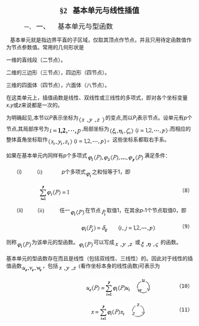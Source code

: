 <div class=Section1>
<p class=MsoNormal align=center style='text-align:center'><b><span lang=ZH-CN
style='font-size:15.0pt;font-family:宋体_GB2312'>§</span></b><b><span lang=EN-US
style='font-size:15.0pt;font-family:宋体_GB2312'>2&nbsp;&nbsp; </span></b><b><span
lang=ZH-CN style='font-size:15.0pt;font-family:宋体_GB2312'>基本单元与线性插值</span></b></p>
<p class=MsoNormal style='margin-left:36.0pt;text-indent:0mm'><span lang=EN-US>一、<span
style='font:7.0pt "Times New Roman"'>&nbsp; </span></span><span lang=ZH-CN
style='font-size:14.0pt;font-family:宋体_GB2312'>一、</span><span lang=EN-US
style='font-size:7.0pt'>&nbsp;&nbsp;&nbsp;&nbsp;&nbsp;&nbsp;&nbsp; </span><span
lang=ZH-CN style='font-size:14.0pt;font-family:宋体_GB2312'>基本单元与型函数</span></p>
<p class=MsoNormal><span lang=EN-US style='font-family:宋体_GB2312'>&nbsp;&nbsp; </span><span
lang=ZH-CN style='font-family:宋体_GB2312'>基本单元就是指边界平直的子区域，仅取其顶点作节点，并且只用待定函数值作为节点参数值。常用的几何形状是</span></p>
<p class=MsoNormal><span lang=ZH-CN style='font-family:宋体_GB2312'>一维的直线段（二节点）。</span></p>
<p class=MsoNormal><span lang=ZH-CN style='font-family:宋体_GB2312'>二维的三边形（三节点），四边形（四节点）。</span></p>
<p class=MsoNormal><span lang=ZH-CN style='font-family:宋体_GB2312'>三维的四面体（四节点），六面体（八节点）。</span></p>
<p class=MsoNormal><span lang=ZH-CN style='font-family:宋体_GB2312'>在这类单元上，插值函数是线性、双线性或三线性的多项式，即对各个坐标变量</span><i><span
lang=EN-US>x</span></i><span lang=EN-US style='font-family:宋体_GB2312'>,</span><i><span
lang=EN-US>y</span></i><span lang=ZH-CN style='font-family:宋体_GB2312'>或</span><i><span
lang=EN-US>z</span></i><span lang=ZH-CN style='font-family:宋体_GB2312'>来说都是一次的。</span></p>
<p class=MsoNormal><span lang=ZH-CN style='font-family:宋体_GB2312'>为明确起见</span><span
lang=EN-US>,</span><span lang=ZH-CN style='font-family:宋体_GB2312'>本节以</span><i><span
lang=EN-US>P</span></i><span lang=ZH-CN style='font-family:宋体_GB2312'>表示坐标为</span><sub><span
lang=EN-US style='font-family:宋体'><img width=73 height=25
src="res/17e9d95da129bdd93c34fb6cc6aaaa52_5924_files/image002.gif"
u1:shapes="_x0000_i1025" align=absmiddle></span></sub><span lang=ZH-CN
style='font-family:宋体_GB2312'>的变点</span><span lang=EN-US>,</span><span
lang=ZH-CN style='font-family:宋体_GB2312'>而以</span><i><span lang=EN-US>P<sub>i</sub></span></i><span
lang=ZH-CN style='font-family:宋体_GB2312'>表示节点。设单元</span><span lang=ZH-CN
style='font-family:宋体_GB2312'>有</span><i><span lang=EN-US>p</span></i><span
lang=ZH-CN style='font-family:宋体_GB2312'>个节点</span><span lang=EN-US
style='font-family:宋体_GB2312'>,</span><span lang=ZH-CN style='font-family:宋体_GB2312'>其局部序号为</span><sub><span
lang=EN-US style='font-family:宋体_GB2312'><img width=89 height=24
src="res/17e9d95da129bdd93c34fb6cc6aaaa52_5924_files/image004.gif"
u1:shapes="_x0000_i1026" align=absmiddle></span></sub><span lang=EN-US
style='font-family:宋体_GB2312'>,</span><span lang=ZH-CN style='font-family:宋体_GB2312'>局部坐标为</span><sub><span
lang=EN-US style='font-family:宋体_GB2312'><img width=69 height=24
src="res/17e9d95da129bdd93c34fb6cc6aaaa52_5924_files/image006.gif"
u1:shapes="_x0000_i1027" align=absmiddle><img width=92 height=21
src="res/17e9d95da129bdd93c34fb6cc6aaaa52_5924_files/image008.gif"
u1:shapes="_x0000_i1028" align=absmiddle></span></sub><span lang=EN-US
style='font-family:宋体_GB2312'>,</span><span lang=ZH-CN style='font-family:宋体_GB2312'>而相应的整体直角坐标取作</span><sub><span
lang=EN-US style='font-family:宋体_GB2312'><img width=69 height=24
src="res/17e9d95da129bdd93c34fb6cc6aaaa52_5924_files/image010.gif"
u1:shapes="_x0000_i1029" align=absmiddle><img width=92 height=21
src="res/17e9d95da129bdd93c34fb6cc6aaaa52_5924_files/image012.gif"
u1:shapes="_x0000_i1030" align=absmiddle></span></sub><span lang=ZH-CN
style='font-family:宋体_GB2312'>。这些坐标系都取右手系。</span></p>
<p class=MsoNormal><span lang=ZH-CN style='font-family:宋体_GB2312'>如果在基本单元内同样有</span><i><span
lang=EN-US>p</span></i><span lang=ZH-CN style='font-family:宋体_GB2312'>个多项式</span><sub><span
lang=EN-US style='font-family:宋体_GB2312'><img width=155 height=25
src="res/17e9d95da129bdd93c34fb6cc6aaaa52_5924_files/image014.gif"
u1:shapes="_x0000_i1037" align=absmiddle></span></sub><span lang=ZH-CN
style='font-family:宋体_GB2312'>满足条件：</span></p>
<p class=MsoNormal style='margin-left:36.0pt;text-indent:-21.25pt'><span
lang=EN-US>（i)<span style='font:7.0pt "Times New Roman"'>&nbsp;&nbsp;&nbsp;&nbsp;&nbsp;&nbsp;&nbsp;&nbsp;&nbsp;&nbsp;&nbsp;&nbsp;&nbsp;
</span></span><span lang=ZH-CN style='font-family:宋体_GB2312'>（</span><span
lang=EN-US style='font-family:宋体_GB2312'>i)</span><span lang=EN-US
style='font-size:7.0pt'>&nbsp;&nbsp;&nbsp;&nbsp;&nbsp;&nbsp;&nbsp;&nbsp;&nbsp;&nbsp;&nbsp;&nbsp;&nbsp;&nbsp;&nbsp;&nbsp;&nbsp;&nbsp;&nbsp;
</span><i><span lang=EN-US>p</span></i><span lang=ZH-CN style='font-family:
宋体_GB2312'>个多项式</span><sub><span lang=EN-US style='font-family:宋体_GB2312'><img
width=17 height=24
src="res/17e9d95da129bdd93c34fb6cc6aaaa52_5924_files/image016.gif"
u1:shapes="_x0000_i1038" align=absmiddle></span></sub><span lang=ZH-CN
style='font-family:宋体_GB2312'>之和恒等于</span><span lang=EN-US>1</span><span
lang=ZH-CN style='font-family:宋体_GB2312'>，即</span></p>
<pre style='text-align:right;line-height:12.0pt' align=right><sub><span
lang=EN-US><img width=84 height=47
src="res/17e9d95da129bdd93c34fb6cc6aaaa52_5924_files/image018.gif"
u1:shapes="_x0000_i1039" align=absmiddle></span></sub><span lang=EN-US>&nbsp;&nbsp;&nbsp;&nbsp;&nbsp;&nbsp;&nbsp;&nbsp;&nbsp;&nbsp; &nbsp;&nbsp;&nbsp;&nbsp;&nbsp;&nbsp;&nbsp;&nbsp; &nbsp;&nbsp;&nbsp;&nbsp;&nbsp;&nbsp;&nbsp; &nbsp;&nbsp;&nbsp;&nbsp;&nbsp;&nbsp;&nbsp;</span><span
lang=ZH-CN style='font-family:宋体_GB2312'>（</span><span lang=EN-US>8</span><span
lang=ZH-CN style='font-family:宋体_GB2312'>）</span></pre>
<p class=MsoNormal style='margin-left:36.0pt;text-indent:-21.25pt'><span
lang=EN-US>（ii)<span style='font:7.0pt "Times New Roman"'>&nbsp;&nbsp;&nbsp;&nbsp;&nbsp;&nbsp;&nbsp;&nbsp;&nbsp;&nbsp;&nbsp;&nbsp;
</span></span><span lang=ZH-CN style='font-family:宋体_GB2312'>（</span><span
lang=EN-US style='font-family:宋体_GB2312'>ii)</span><span lang=EN-US
style='font-size:7.0pt'>&nbsp;&nbsp;&nbsp;&nbsp;&nbsp;&nbsp;&nbsp;&nbsp;&nbsp;&nbsp;&nbsp;&nbsp;&nbsp;&nbsp;&nbsp;
</span><span lang=ZH-CN style='font-family:宋体_GB2312'>任一</span><sub><span
lang=EN-US style='font-family:宋体_GB2312'><img width=41 height=24
src="res/17e9d95da129bdd93c34fb6cc6aaaa52_5924_files/image020.gif"
u1:shapes="_x0000_i1040" align=absmiddle></span></sub><span lang=ZH-CN
style='font-family:宋体_GB2312'>在节点</span><sub><span lang=EN-US style='font-family:
宋体_GB2312'><img width=16 height=24
src="res/17e9d95da129bdd93c34fb6cc6aaaa52_5924_files/image022.gif"
u1:shapes="_x0000_i1041" align=absmiddle></span></sub><span lang=ZH-CN
style='font-family:宋体_GB2312'>取值</span><span lang=EN-US>1</span><span
lang=ZH-CN style='font-family:宋体_GB2312'>，在其余</span><i><span lang=EN-US>p</span></i><span
lang=EN-US style='font-family:宋体_GB2312'>-</span><span lang=EN-US>1</span><span
lang=ZH-CN style='font-family:宋体_GB2312'>个节点取值</span><span lang=EN-US>0</span><span
lang=ZH-CN style='font-family:宋体_GB2312'>，即</span></p>
<pre style='text-align:right' align=right><sub><span lang=EN-US
style='font-family:宋体_GB2312'><img width=75 height=25
src="res/17e9d95da129bdd93c34fb6cc6aaaa52_5924_files/image024.gif"
u1:shapes="_x0000_i1042" align=absmiddle></span></sub><span lang=EN-US
style='font-family:宋体_GB2312'>&nbsp;&nbsp;&nbsp;&nbsp;&nbsp;&nbsp; <sub><img
width=104 height=21
src="res/17e9d95da129bdd93c34fb6cc6aaaa52_5924_files/image026.gif"
u1:shapes="_x0000_i1043" align=absmiddle></sub>&nbsp;&nbsp;&nbsp;&nbsp;&nbsp;&nbsp;&nbsp;&nbsp; &nbsp;&nbsp;&nbsp;&nbsp;&nbsp;&nbsp;&nbsp;&nbsp;&nbsp;</span><span
lang=ZH-CN style='font-family:宋体_GB2312'>（</span><span lang=EN-US>9</span><span
lang=ZH-CN style='font-family:宋体_GB2312'>）</span></pre>
<p class=MsoNormal><span lang=ZH-CN style='font-family:宋体_GB2312'>则称</span><sub><span
lang=EN-US style='font-family:宋体_GB2312'><img width=41 height=24
src="res/17e9d95da129bdd93c34fb6cc6aaaa52_5924_files/image028.gif"
u1:shapes="_x0000_i1044" align=absmiddle></span></sub><span lang=ZH-CN
style='font-family:宋体_GB2312'>为该单元的型函数。</span><sub><span lang=EN-US
style='font-family:宋体_GB2312'><img width=41 height=24
src="res/17e9d95da129bdd93c34fb6cc6aaaa52_5924_files/image029.gif"
u1:shapes="_x0000_i1045" align=absmiddle></span></sub><span lang=ZH-CN
style='font-family:宋体_GB2312'>可以写成</span><sub><span lang=EN-US
style='font-family:宋体_GB2312'><img width=56 height=25
src="res/17e9d95da129bdd93c34fb6cc6aaaa52_5924_files/image031.gif"
u1:shapes="_x0000_i1046" align=absmiddle></span></sub><span lang=ZH-CN
style='font-family:宋体_GB2312'>或</span><sub><span lang=EN-US style='font-family:
宋体_GB2312'><img width=55 height=25
src="res/17e9d95da129bdd93c34fb6cc6aaaa52_5924_files/image033.gif"
u1:shapes="_x0000_i1047" align=absmiddle></span></sub><span lang=ZH-CN
style='font-family:宋体_GB2312'>的函数。</span></p>
<p class=MsoNormal><span lang=ZH-CN style='font-family:宋体_GB2312'>基本单元的型函数存在而且是线性（包括双线性、三线性）的。因此对于线性的插值函数</span><sub><span
lang=EN-US style='font-family:宋体_GB2312'><img width=56 height=24
src="res/17e9d95da129bdd93c34fb6cc6aaaa52_5924_files/image035.gif"
u1:shapes="_x0000_i1048" align=absmiddle></span></sub><span lang=ZH-CN
style='font-family:宋体_GB2312'>，包括</span><sub><span lang=EN-US style='font-family:
宋体_GB2312'><img width=56 height=25
src="res/17e9d95da129bdd93c34fb6cc6aaaa52_5924_files/image036.gif"
u1:shapes="_x0000_i1049" align=absmiddle></span></sub><span lang=EN-US
style='font-family:宋体_GB2312'>(</span><span lang=ZH-CN style='font-family:宋体_GB2312'>看作坐标本身的线性函数</span><span
lang=EN-US style='font-family:宋体_GB2312'>)</span><span lang=ZH-CN
style='font-family:宋体_GB2312'>可表示为</span></p>
<pre style='text-align:right' align=right><sub><span lang=EN-US
style='font-family:宋体_GB2312'><img width=124 height=47
src="res/17e9d95da129bdd93c34fb6cc6aaaa52_5924_files/image038.gif"
u1:shapes="_x0000_i1050" align=absmiddle></span></sub><span lang=EN-US
style='font-family:宋体_GB2312'>&nbsp;&nbsp; </span><span lang=EN-US><img
width=43 height=44
src="res/17e9d95da129bdd93c34fb6cc6aaaa52_5924_files/image040.jpg"
u1:shapes="_x0000_i1051" align=absmiddle></span><span lang=EN-US
style='font-family:宋体_GB2312'>&nbsp;&nbsp;&nbsp;&nbsp;&nbsp;&nbsp;&nbsp;&nbsp;&nbsp;&nbsp;&nbsp;&nbsp;&nbsp;&nbsp;&nbsp;&nbsp;&nbsp;&nbsp;&nbsp;</span><span
lang=ZH-CN style='font-family:宋体_GB2312'>（</span><span lang=EN-US>10</span><span
lang=ZH-CN style='font-family:宋体_GB2312'>）</span></pre><pre style='text-align:
right' align=right><sub><span lang=EN-US style='font-family:宋体_GB2312'><img
width=96 height=47
src="res/17e9d95da129bdd93c34fb6cc6aaaa52_5924_files/image042.gif"
u1:shapes="_x0000_i1052" align=absmiddle></span></sub><span lang=EN-US
style='font-family:宋体_GB2312'>&nbsp;&nbsp; </span><span lang=EN-US><img
width=45 height=44
src="res/17e9d95da129bdd93c34fb6cc6aaaa52_5924_files/image044.jpg"
u1:shapes="_x0000_i1053" align=absmiddle></span><span lang=EN-US
style='font-family:宋体_GB2312'>&nbsp;&nbsp;&nbsp;&nbsp;&nbsp;&nbsp;&nbsp;&nbsp;&nbsp;&nbsp;&nbsp;&nbsp;&nbsp;&nbsp;&nbsp;&nbsp;&nbsp; &nbsp;&nbsp;&nbsp;&nbsp;&nbsp;</span><span
lang=ZH-CN style='font-family:宋体_GB2312'>（</span><span lang=EN-US>11</span><span
lang=ZH-CN style='font-family:宋体_GB2312'>）</span></pre></div>
